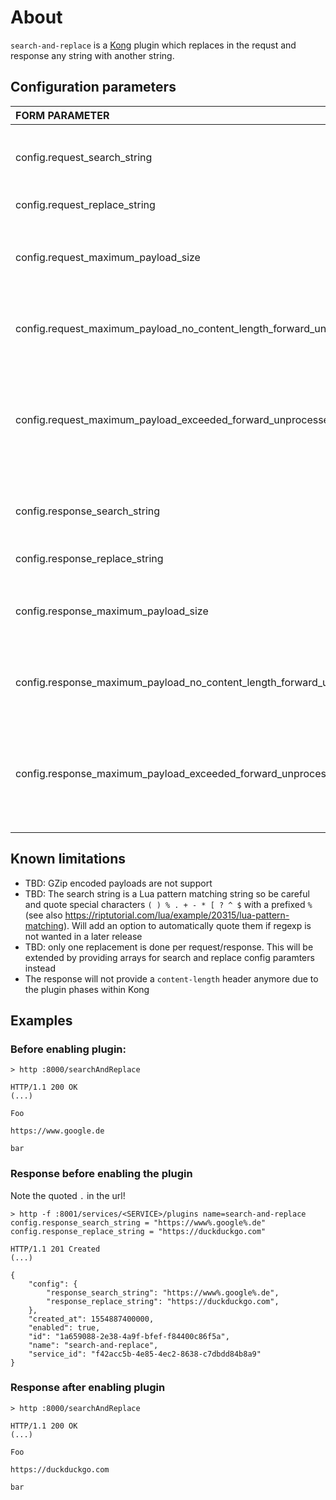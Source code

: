 # About
`````search-and-replace````` is a [Kong](https://konghq.com) plugin which replaces in the requst and response any string with another string.

## Configuration parameters
|FORM PARAMETER|DEFAULT|DESCRIPTION|
|:----|:------:|------:|
|config.request_search_string||The search string to be found in the payload (see also notes on search string in known limitations)|
|config.request_replace_string||The replacement for the above string|
|config.request_maximum_payload_size||Maximum payload size in bytes being processed - note also: Kong wide maximum is set with parameter `client_body_buffer_size`|
|config.request_maximum_payload_no_content_length_forward_unprocessed|false|Should the request handled if no `content-length` header is sent. Will return a `41r13` if set to false|
|config.request_maximum_payload_exceeded_forward_unprocessed|true|Shall the unaltered body be forwarded if payload size is exceeded. Note: if you are using this plugin to hide sensitve data make sure to set this to `false` as otherwise the unprocessed data gets forwarded|
|config.response_search_string||The search string to be found in the payload (see also notes on search string in known limitations)|
|config.response_replace_string||The replacement for the above string|
|config.response_maximum_payload_size||Maximum payload size in bytes being processed - note also: Kong wide maximum is set with parameter `client_body_buffer_size`|
|config.response_maximum_payload_no_content_length_forward_unprocessed|false|Should the request handled if no `content-length` header is sent. Will return a `41r13` if set to false|
|config.response_maximum_payload_exceeded_forward_unprocessed|true|Shall the unaltered body be forwarded if payload size is exceeded. Note: if you are using this plugin to hide sensitve data make sure to set this to `false` as otherwise the unprocessed data gets forwarded|



## Known limitations

* TBD: GZip encoded payloads are not support
* TBD: The search string is a Lua pattern matching string so be careful and quote special characters `( ) % . + - * [ ? ^ $` with a prefixed `%` (see also <https://riptutorial.com/lua/example/20315/lua-pattern-matching>). Will add an option to automatically quote them if regexp is not wanted in a later release
* TBD: only one replacement is done per request/response. This will be extended by providing arrays for search and replace config paramters instead
* The response will not provide a `content-length` header anymore due to the plugin phases within Kong


## Examples

### Before enabling plugin:

`````
> http :8000/searchAndReplace

HTTP/1.1 200 OK
(...)

Foo

https://www.google.de

bar
`````

### Response before enabling the plugin

Note the quoted `.` in the url!

````
> http -f :8001/services/<SERVICE>/plugins name=search-and-replace config.response_search_string = "https://www%.google%.de" config.response_replace_string = "https://duckduckgo.com"

HTTP/1.1 201 Created
(...)

{
    "config": {
        "response_search_string": "https://www%.google%.de",
        "response_replace_string": "https://duckduckgo.com",
    },
    "created_at": 1554887400000,
    "enabled": true,
    "id": "1a659088-2e38-4a9f-bfef-f84400c86f5a",
    "name": "search-and-replace",
    "service_id": "f42acc5b-4e85-4ec2-8638-c7dbdd84b8a9"
}
````

### Response after enabling plugin

`````
> http :8000/searchAndReplace

HTTP/1.1 200 OK
(...)

Foo

https://duckduckgo.com

bar
`````

